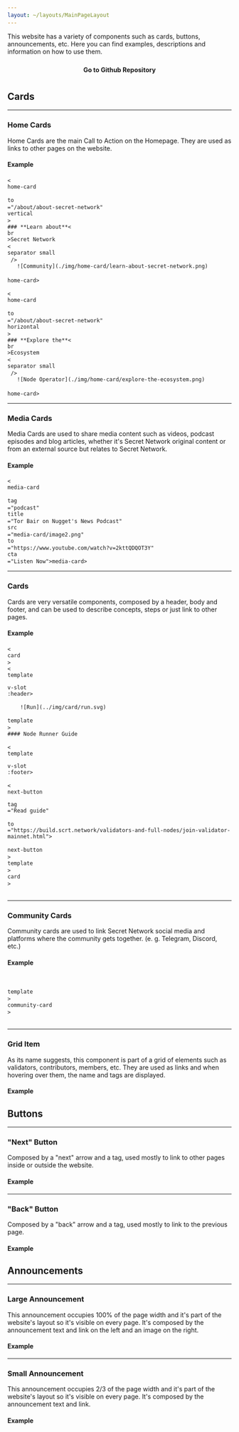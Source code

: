 ```yaml
---
layout: ~/layouts/MainPageLayout
---
```


<template v-slot:title>

## Secret Website Documentation

</template>

<slim-column class="description">

This website has a variety of components such as cards, buttons, announcements, etc. Here you can find examples, descriptions and information on how to use them.

<a class="white-button" href="https://github.com/SecretFoundation/SecretWebsite">Go to Github Repository</a>

</slim-column>

<slim-column>

## Cards

<hr>

### Home Cards

Home Cards are the main Call to Action on the Homepage. They are used as links to other pages on the website.

<themed-image>

<g-image light light-colored src="../src/assets/vertical_card_light.png" class="width__455px"></g-image>

<g-image dark dark-colored src="../src/assets/vertical_card_dark.png" class="width__455px"></g-image>

</themed-image>

<themed-image>

<g-image light light-colored src="../src/assets/horizontal_card_light.png"></g-image>

<g-image dark dark-colored src="../src/assets/horizontal_card_dark.png"></g-image>

</themed-image>

#### Example

<pre>
<code><<div class="hot-pink">home-card</div> <div class="purple">to</div>="/about/about-secret-network" <div class="purple">vertical</div>><div>### **Learn about**<<div class="br">br</div>>Secret Network</div><<div class="hot-pink">separator small</div> />
<div>   ![Community](./img/home-card/learn-about-secret-network.png)</div>
</<div class="hot-pink">home-card</div>></code>
</pre>

<pre>
<code><<div class="hot-pink">home-card</div> <div class="purple">to</div>="/about/about-secret-network" <div class="purple">horizontal</div>><div>### **Explore the**<<div class="br">br</div>>Ecosystem</div><<div class="hot-pink">separator small</div> />
<div>   ![Node Operator](./img/home-card/explore-the-ecosystem.png)</div>
</<div class="hot-pink">home-card</div>></code>
</pre>

<!--themed-image>

<g-image light light-colored src="../src/assets/codeblocks/vertical_card_light.png"></g-image>

<g-image dark dark-colored src="../src/assets/codeblocks/vertical_card_dark.png"></g-image>

</themed-image>

<themed-image>

<g-image light light-colored src="../src/assets/codeblocks/horizontal_card_light.png"></g-image>

<g-image dark dark-colored src="../src/assets/codeblocks/horizontal_card_dark.png"></g-image>

</themed-image-->

<hr>

### Media Cards

Media Cards are used to share media content such as videos, podcast episodes and blog articles, whether it's Secret Network original content or from an external source but relates to Secret Network.

<themed-image>

<g-image light light-colored src="../src/assets/media_card_light.png" class="width__490px"></g-image>

<g-image dark dark-colored src="../src/assets/media_card_dark.png" class="width__490px"></g-image>

</themed-image>

#### Example

<pre>
<code><<div class="hot-pink">media-card</div>&nbsp;<div class="purple">tag</div>="podcast" <div class="purple">title</div>="Tor Bair on Nugget's News Podcast" <div class="purple">src</div>="media-card/image2.png" <div class="purple">to</div>="https://www.youtube.com/watch?v=2kttQDQOT3Y" <div class="purple">cta</div>="Listen Now"></<div class="hot-pink">media-card</div>></code>
</pre>

<!--themed-image>

<g-image light light-colored src="../src/assets/codeblocks/media_card_light.png"></g-image>

<g-image dark dark-colored src="../src/assets/codeblocks/media_card_dark.png"></g-image>

</themed-image-->

<hr>

### Cards

Cards are very versatile components, composed by a header, body and footer, and can be used to describe concepts, steps or just link to other pages.

<themed-image>

<g-image light light-colored src="../src/assets/cards_light.png" class="width__570px"></g-image>

<g-image dark dark-colored src="../src/assets/cards_dark.png" class="width__570px"></g-image>

</themed-image>

#### Example

<pre>
<code><<div class="hot-pink">card</div>>
<div><<div class="hot-pink">template</div> <div class="purple">v-slot</div>:header></div>
<div>    ![Run](../img/card/run.svg)</div>
<div></<div class="hot-pink">template</div>></div>
<div>#### Node Runner Guide</div>
<div><<div class="hot-pink">template</div> <div class="purple">v-slot</div>:footer></div>
<div><<div class="hot-pink">next-button</div> <div class="purple">tag</div>="Read guide"</div>
<div><div class="purple">to</div>="https://build.scrt.network/validators-and-full-nodes/join-validator-mainnet.html"></div>
<div></<div class="hot-pink">next-button</div>></div>
<div></<div class="hot-pink">template</div>></div>
<div></<div class="hot-pink">card</div>></div>
</code>
</pre>


<!--themed-image>

<g-image light light-colored src="../src/assets/codeblocks/card_light.png"></g-image>

<g-image dark dark-colored src="../src/assets/codeblocks/card_dark.png"></g-image>

</themed-image-->

<hr>

### Community Cards

Community cards are used to link Secret Network social media and platforms where the community gets together. (e. g. Telegram, Discord, etc.)

<themed-image>

<g-image light light-colored src="../src/assets/community_card_light.png" class="width__455px"></g-image>

<g-image dark dark-colored src="../src/assets/community_card_dark.png" class="width__455px"></g-image>

</themed-image>

#### Example

<pre>
<code>
<!--div><<div class="hot-pink">community-card</div> <div class="purple">name</div>="Discord Chat"</div>
<div><div class="purple">to</div>="https://discord.com/invite/SJK32GY" <div class="purple">class</div>="discord"></div>
<div><<div class="hot-pink">template</div> <div class="purple">v-slot</div>:icon></div>
<div><<div class="hot-pink">themed-image</div>></div>
<div><<div class="hot-pink">g-image</div>&nbsp;<div class="purple">light light-colored</div></div>
<div><div class="purple">src</div>    ="./img/community-card/discord-black.svg"></<div class="hot-pink">g-image</div>></div>
<div><<div class="hot-pink">g-image</div>&nbsp;<div class="purple">dark dark-colored</div></div>
<div><div class="purple">src</div>    ="./img/community-card/discord-white.svg"></<div class="hot-pink">g-image</div>></div>
<div></<div class="hot-pink">themed-image</div>></div-->
<div></<div class="hot-pink">template</div>></div>
<div></<div class="hot-pink">community-card</div>></div>
</code>
</pre>

<!--themed-image>

<g-image light light-colored src="../src/assets/codeblocks/community_card_light.png"></g-image>

<g-image dark dark-colored src="../src/assets/codeblocks/community_card_dark.png"></g-image>

</themed-image-->

<hr>

### Grid Item

As its name suggests, this component is part of a grid of elements such as validators, contributors, members, etc. They are used as links and when hovering over them, the name and tags are displayed.

<themed-image>

<g-image light light-colored src="../src/assets/grid_item_light.png" class="width__530px"></g-image>

<g-image dark dark-colored src="../src/assets/grid_item_dark.png" class="width__530px"></g-image>

</themed-image>

#### Example

<!--pre>
<code><<div class="hot-pink">grid-item</div> <div class="purple">name</div>="Secret Nodes" <div class="purple">tag</div>="validator" <div class="purple">tagTwo</div>="developer"</div>
<div><div class="purple">to</div>="https://secretnodes.org/#/"</div>
<div><div class="purple">src</div>    ="grid-item/contributors/image2.png"></div>
<div></<div class="hot-pink">grid-item</div>></div></code>
</pre-->

<!--themed-image>

<g-image light light-colored src="../src/assets/codeblocks/grid_item_light.png"></g-image>

<g-image dark dark-colored src="../src/assets/codeblocks/grid_item_dark.png"></g-image>

</themed-image-->

</slim-column>

<slim-column>

## Buttons

<hr>

### "Next" Button

Composed by a "next" arrow and a tag, used mostly to link to other pages inside or outside the website.

<themed-image>

<g-image light light-colored src="../src/assets/next_button_light.png" class="width__250px"></g-image>

<g-image dark dark-colored src="../src/assets/next_button_dark.png" class="width__250px"></g-image>

</themed-image>

#### Example

<themed-image>

<g-image light light-colored src="../src/assets/codeblocks/next_button_light.png"></g-image>

<g-image dark dark-colored src="../src/assets/codeblocks/next_button_dark.png"></g-image>

</themed-image>
<hr>

### "Back" Button

Composed by a "back" arrow and a tag, used mostly to link to the previous page.

<themed-image>

<g-image light light-colored src="../src/assets/back_button_light.png" class="width__250px"></g-image>

<g-image dark dark-colored src="../src/assets/back_button_dark.png" class="width__250px"></g-image>

</themed-image>

#### Example

<themed-image>

<g-image light light-colored src="../src/assets/codeblocks/back_button_light.png"></g-image>

<g-image dark dark-colored src="../src/assets/codeblocks/back_button_dark.png"></g-image>

</themed-image>

</slim-column>

<slim-column>

## Announcements

<hr>

### Large Announcement

This announcement occupies 100% of the page width and it's part of the website's layout so it's visible on every page. It's composed by the announcement text and link on the left and an image on the right.

<themed-image>

<g-image light light-colored src="../src/assets/large_announcement_light.png"></g-image>

<g-image dark dark-colored src="../src/assets/large_announcement_dark.png"></g-image>

</themed-image>

#### Example

<themed-image>

<g-image light light-colored src="../src/assets/codeblocks/announcement_light.png"></g-image>

<g-image dark dark-colored src="../src/assets/codeblocks/announcement_dark.png"></g-image>

</themed-image>

<hr>

### Small Announcement

This announcement occupies 2/3 of the page width and it's part of the website's layout so it's visible on every page. It's composed by the announcement text and link.

<themed-image>

<g-image light light-colored src="../src/assets/small_announcement_light.png" class="width__620px"></g-image>

<g-image dark dark-colored src="../src/assets/small_announcement_dark.png" class="width__620px"></g-image>

</themed-image>

#### Example

<themed-image>

<g-image light light-colored src="../src/assets/codeblocks/small_announcement_light.png"></g-image>

<g-image dark dark-colored src="../src/assets/codeblocks/small_announcement_dark.png"></g-image>

</themed-image>

</slim-column>

<style lang="scss">
.description {
    .white-button {
        display: block;
        width: rem(289px);
        margin: 0 auto;
        text-align: center;
        border-radius: 10px;
        padding: 10px 0;
        color: var(--theme-bg);
        background-color: var(--theme-fg);
        font-weight: bold;
        text-decoration: none;
        @include respond-to("xsmall and down") {
            width: 100%;
        }
        @include theme(dark dark-colored) {
            &:hover {
                color: $primary-red-color;
            }
        }
        @include theme(light light-colored) {
            &:hover {
                color: $primary-blue-color;
            }
        }
    }
}
.slim-column {
  .themed-image {
    img {
      width: auto;
      margin: 0 auto $gutter-xlarge auto;
      @include respond-to("large and up") {
        &.width {
          &__250px {
            width: rem(250px);
          }
          &__455px {
            width: rem(455px);
          }
          &__490px {
            width: rem(490px);
          }
          &__530px {
            width: rem(530px);
          }
          &__570px {
            width: rem(570px);
          }
          &__620px {
            width: rem(620px);
          }
        }
      }
      @include respond-to("medium and down") {
        &.width {
          &__250px {
            max-width: rem(250px);
          }
        }
      }
    }
  }
    pre {
      background-color: $primary-black-color;
      border: 1px solid black;
      white-space: normal;
      word-break: break-word;
      overflow-x: hidden;
      width: 100%;
      max-width: 100%;
      padding: $gutter;
      border-radius: 10px;
      line-height: 1;
      @include theme(dark dark-colored) {
        background-color: #F2F2F2;
      }
      @include theme(light light-colored) {
        background-color: $primary-black-color;
      }
      code {
        font-family: monospace, monospace;
        white-space: normal;
        word-break: break-word;
        overflow-x: hidden;
        line-height: 2em;
        font-size: $gutter;
        @include theme(dark dark-colored) {
          color: $primary-black-color;
        }
        @include theme(light light-colored) {
          color: white;
        }
        .hot-pink, .purple, .br {
          display: inline-block;
        }
        .hot-pink {
          color: $high-key-pink-color;
        }
        .purple {
          color: $high-key-purple-color;
        }
      }
    }
}
</style>
